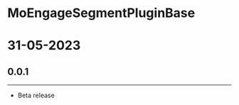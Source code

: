 MoEngageSegmentPluginBase
=================================

# 31-05-2023
## 0.0.1
-------------------------------------------
* Beta release

